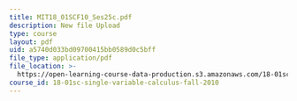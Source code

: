 ```yaml
---
title: MIT18_01SCF10_Ses25c.pdf
description: New file Upload
type: course
layout: pdf
uid: a5740d033bd09700415bb0589d0c5bff
file_type: application/pdf
file_location: >-
  https://open-learning-course-data-production.s3.amazonaws.com/18-01sc-single-variable-calculus-fall-2010/a5740d033bd09700415bb0589d0c5bff_MIT18_01SCF10_Ses25c.pdf
course_id: 18-01sc-single-variable-calculus-fall-2010
---
```

